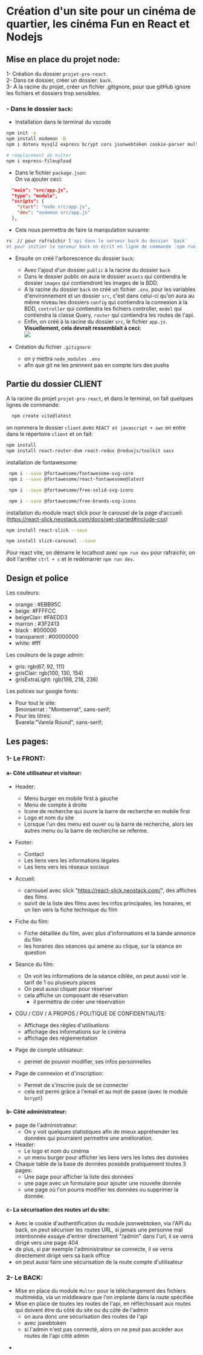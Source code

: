 # Création d'un site pour un cinéma de quartier, les cinéma Fun en React et Nodejs


## Mise en place du projet node:
1- Création du dossier `projet-pro-react`.   
2- Dans ce dossier, créer un dossier: `back`.   
3- A la racine du projet, créer un fichier .gitignore, pour que gitHub ignore les fichiers et dossiers trop sensibles.

### **- Dans le dossier `back`:**

- Installation dans le terminal du vscode
```bash
npm init -y
npm install nodemon -D
npm i dotenv mysql2 express bcrypt cors jsonwebtoken cookie-parser multer

# remplacement de multer
npm i express-fileupload  
```
- Dans le fichier `package.json`:   
On va ajouter ceci: 
```json
  "main": "src/app.js",
  "type": "module",
  "scripts": {
    "start": "node src/app.js",
    "dev": "nodemon src/app.js"
  },
```
  - Cela nous permettra de faire la manipulation suivante:
  ```bash
  rs  // pour rafraîchir l'api dans le serveur back du dossier `back`
  et pour initier le serveur back on écrit en ligne de commande `npm run dev`
  ```

- Ensuite on créé l'arborescence du dossier `back`: 
  - Avec l'ajout d'un dossier `public` à la racine du dossier `back`
  - Dans le dossier public on aura le dossier `assets` qui contiendra le dossier `ìmages` qui contiendront les images de la BDD.   
  - A la racine du dossier `back` on créé un fichier `.env`, pour les variables d'environnement et un dossier `src`, c'est dans celui-ci qu'on aura au même niveau les dossiers `config` qui contiendra la connexion à la BDD, `controller` qui contiendra les fichiers controller, `model` qui contiendra la classe Query, `router` qui contiendra les routes de l'api.
  - Enfin, on créé à la racine du dossier `src`, le fichier `app.js`.    
  **Visuellement, cela devrait ressemblait à ceci:**   
![](./back/public/assets/images/arborescence.png)

- Création du fichier `.gitignore`:
  - on y mettra `node_modules .env`
  - afin que git ne les prennent pas en compte lors des pushs
 





## Partie du dossier CLIENT
A la racine du projet `projet-pro-react`, et dans le terminal, on fait quelques lignes de commande:
```bash 
  npm create vite@latest
```
  on nommera le dossier `client` avec `REACT et javascript + swc`
  on entre dans le répertoire `client`
  et on fait:
  ```bash
  npm install
  npm install react-router-dom react-redux @reduxjs/toolkit sass
  ```

  installation de fontawesome:
  ```bash
   npm i --save @fortawesome/fontawesome-svg-core
   npm i --save @fortawesome/react-fontawesome@latest

   npm i --save @fortawesome/free-solid-svg-icons

   npm i --save @fortawesome/free-brands-svg-icons

  ```
 
 installation du module react slick pour le carousel de la page d'accueil:
 (https://react-slick.neostack.com/docs/get-started#include-css)
 ```bash
 npm install react-slick --save

 npm install slick-carousel --save
 ```
 Pour react vite, on démarre le localhost avec `npm run dev` pour rafraichir, on doit l'arrêter `ctrl + c` et le redémarrer `npm run dev`.

## Design et police

  Les couleurs:
  - orange : #EBB95C
  - beige: #FFFFCC
  - beigeClair: #FAEDD3
  - marron : #3F2413
  - black : #000000
  - transparent : #00000000
  - white: #fff

  Les couleurs de la page admin: 
  - gris: rgb(67, 92, 111)
  - grisClair: rgb(100, 130, 154)
  - grisExtraLight: rgb(198, 218, 236)
  
  Les polices sur google fonts:
  - Pour tout le site:   
  $monserrat : "Montserrat", sans-serif;
  - Pour les titres:    
  $varela:"Varela Round", sans-serif;


  ## Les pages:
  ### 1- Le FRONT: 
  #### a- Côté utilisateur et visiteur:
  * Header:   
    - Menu burger en mobile first à gauche   
    - Menu de compte à droite   
    - Icone de recherche qui ouvre la barre de recherche en mobile first   
    - Logo et nom du site   
    - Lorsque l'un des menu est ouver ou la barre de recherche, alors les autres menu ou la barre de recherche se referme. 
  * Footer:
    - Contact
    - Les liens vers les informations légales
    - Les liens vers les réseaux sociaux

  * Accueil:
    - carrousel avec slick "https://react-slick.neostack.com/", des affiches des films
    - suivit de la liste des films avec les infos principales, les horaires, et un lien vers la fiche technique du film
  
  * Fiche du film:
    - Fiche détaillée du film, avec plus d'informations et la bande annonce du film
    - les horaires des séances qui amène au clique, sur la séance en question
 
 * Séance du film:
    - On voit les informations de la séance ciblée, on peut aussi voir le tarif de 1 ou plusieurs places
    - On peut aussi cliquer pour réserver
    - cela affiche un composant de réservation
        - il permettra de créer une réservation
  
  * CGU / CGV / A PROPOS / POLITIQUE DE CONFIDENTIALITE:
    - Affichage des règles d'utilisations
    - affichage des informations sur le cinéma
    - affichage des réglementation 
  * Page de compte utilisateur:
    - permet de pouvoir modifier, ses infos personnelles
  * Page de connexion et d'inscription:
    - Permet de s'inscrire puis de se connecter 
    - cela est permi grâce à l'email et au mot de passe (avec le module `bcrypt`)
  
  #### b- Côté administrateur:
  * page de l'administrateur:
    - On y voit quelques statistiques afin de mieux appréhender les données qui pourraient permettre une amélioration.
  * Header:
    - Le logo et nom du cinéma
    - un menu burger pour afficher les liens vers les listes des données
  * Chaque table de la base de données possède pratiquement toutes 3 pages:
    - Une page pour afficher la liste des données
    - une page avec un formulaire pour ajouter une nouvelle donnée
    - une page où l'on pourra modifier les données ou supprimer la donnée.
  
  #### c- La sécurisation des routes url du site:
  * Avec le cookie d'authentification du module jsonwebtoken, via l'API du back, on peut sécuriser les routes URL, si jamais une personne mal intentionnée essaye d'entrer directement "/admin" dans l'url, il se verra dirigé vers une page 404
  * de plus, si par exemple l'administrateur se connecte, il se verra directement dirigé vers sa back office
  * on peut aussi faire une sécurisation de la route compte d'utilisateur


  ### 2- Le BACK:
  * Mise en place du module `Multer` pour le téléchargement des fichiers multimédia, via un middleware que l'on implante dans la route spécifiée
  * Mise en place de toutes les routes de l'api, en réfléchissant aux routes qui doivent être du côté du site ou du côté de l'admin
    - on aura donc une sécurisation des routes de l'api
    - avec jswebtoken
    - si l'admin n'est pas connecté, alors on ne peut pas accéder aux routes de l'api côté admin
- 